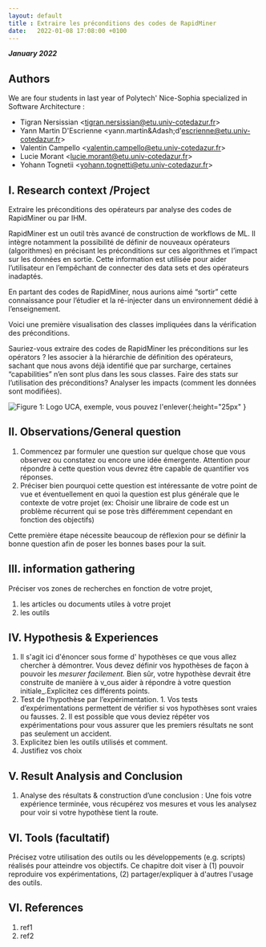 ```yaml
---
layout: default
title : Extraire les préconditions des codes de RapidMiner
date:   2022-01-08 17:08:00 +0100
---
```

**_January 2022_**

## Authors

We are four students in last year of Polytech' Nice-Sophia specialized in Software Architecture :

* Tigran Nersissian &lt;tigran.nersissian@etu.univ-cotedazur.fr&gt;
* Yann Martin D&#039;Escrienne &lt;yann.martin&Adash;d&#039;escrienne@etu.univ-cotedazur.fr&gt;
* Valentin Campello &lt;valentin.campello@etu.univ-cotedazur.fr&gt;
* Lucie Morant &lt;lucie.morant@etu.univ-cotedazur.fr&gt;
* Yohann Tognetii  &lt;yohann.tognetti@etu.univ-cotedazur.fr&gt;

## I. Research context /Project
Extraire les préconditions des opérateurs par analyse des codes de RapidMiner ou par IHM.

RapidMiner est un outil très avancé de construction de workflows de ML.
Il intègre notamment la possibilité de définir de nouveaux opérateurs (algorithmes) en précisant les préconditions sur ces algorithmes et l’impact sur les données en sortie. Cette information est utilisée pour aider l’utilisateur en l’empêchant de connecter des data sets et des opérateurs inadaptés. 

En partant des codes de RapidMiner, nous aurions aimé “sortir” cette connaissance pour l’étudier et la ré-injecter dans un environnement dédié à l’enseignement.

Voici une première visualisation des classes impliquées dans la vérification des préconditions.

Sauriez-vous extraire des codes de RapidMiner
les préconditions sur les opérators ? les associer à la hiérarchie de définition des opérateurs, sachant que nous avons déjà identifié que par surcharge, certaines “capabilities” n’en sont plus dans les sous classes.
Faire des stats sur l’utilisation des préconditions?
Analyser les impacts (comment les données sont modifiées).


![Figure 1: Logo UCA, exemple, vous pouvez l'enlever](../assets/model/UCAlogoQlarge.png){:height="25px" }


## II. Observations/General question

1. Commencez par formuler une question sur quelque chose que vous observez ou constatez ou encore une idée émergente. Attention pour répondre à cette question vous devrez être capable de quantifier vos réponses.
2. Préciser bien pourquoi cette question est intéressante de votre point de vue et éventuellement en quoi la question est plus générale que le contexte de votre projet \(ex: Choisir une libraire de code est un problème récurrent qui se pose très différemment cependant en fonction des objectifs\)

Cette première étape nécessite beaucoup de réflexion pour se définir la bonne question afin de poser les bonnes bases pour la suit.

## III. information gathering

Préciser vos zones de recherches en fonction de votre projet,

1. les articles ou documents utiles à votre projet
2. les outils
 
## IV. Hypothesis & Experiences

1. Il s'agit ici d'énoncer sous forme d' hypothèses ce que vous allez chercher à démontrer. Vous devez définir vos hypothèses de façon à pouvoir les _mesurer facilement._ Bien sûr, votre hypothèse devrait être construite de manière à v_ous aider à répondre à votre question initiale_.Explicitez ces différents points.
2. Test de l’hypothèse par l’expérimentation. 1. Vos tests d’expérimentations permettent de vérifier si vos hypothèses sont vraies ou fausses. 2. Il est possible que vous deviez répéter vos expérimentations pour vous assurer que les premiers résultats ne sont pas seulement un accident.
3. Explicitez bien les outils utilisés et comment.
4. Justifiez vos choix

## V. Result Analysis and Conclusion

1. Analyse des résultats & construction d’une conclusion : Une fois votre expérience terminée, vous récupérez vos mesures et vous les analysez pour voir si votre hypothèse tient la route. 

## VI. Tools \(facultatif\)

Précisez votre utilisation des outils ou les développements \(e.g. scripts\) réalisés pour atteindre vos objectifs. Ce chapitre doit viser à \(1\) pouvoir reproduire vos expérimentations, \(2\) partager/expliquer à d'autres l'usage des outils.

## VI. References

1. ref1
1. ref2
